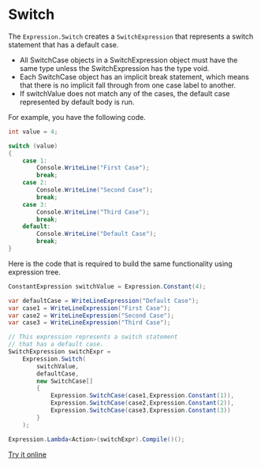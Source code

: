 # Switch 

The `Expression.Switch` creates a `SwitchExpression` that represents a switch statement that has a default case. 

 - All SwitchCase objects in a SwitchExpression object must have the same type unless the SwitchExpression has the type void.
 - Each SwitchCase object has an implicit break statement, which means that there is no implicit fall through from one case label to another.
 - If switchValue does not match any of the cases, the default case represented by default body is run.

For example, you have the following code.

```csharp
int value = 4;

switch (value)
{
    case 1:
        Console.WriteLine("First Case");
        break;
    case 2:
        Console.WriteLine("Second Case");
        break;
    case 3:
        Console.WriteLine("Third Case");
        break;
    default:
        Console.WriteLine("Default Case");
        break;
}
```

Here is the code that is required to build the same functionality using expression tree.

```csharp
ConstantExpression switchValue = Expression.Constant(4);

var defaultCase = WriteLineExpression("Default Case");
var case1 = WriteLineExpression("First Case");
var case2 = WriteLineExpression("Second Case");
var case3 = WriteLineExpression("Third Case");

// This expression represents a switch statement 
// that has a default case.
SwitchExpression switchExpr =
    Expression.Switch(
        switchValue,
        defaultCase,
        new SwitchCase[]
        {
            Expression.SwitchCase(case1,Expression.Constant(1)),
            Expression.SwitchCase(case2,Expression.Constant(2)),
            Expression.SwitchCase(case3,Expression.Constant(3))
        }
    );

Expression.Lambda<Action>(switchExpr).Compile()();
```

[Try it online](https://dotnetfiddle.net/NOpWh7)